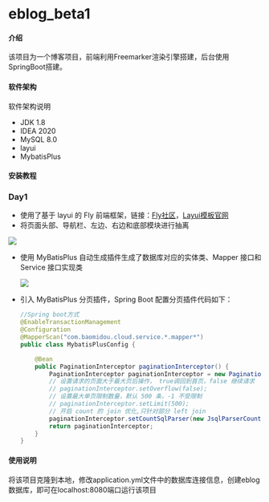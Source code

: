 

# eblog_beta1

#### 介绍
该项目为一个博客项目，前端利用Freemarker渲染引擎搭建，后台使用SpringBoot搭建。

#### 软件架构
软件架构说明
- JDK 1.8
- IDEA 2020
- MySQL 8.0
- layui
- MybatisPlus


#### 安装教程

### Day1
- 使用了基于 layui 的 Fly 前端框架，链接：[Fly社区](https://fly.layui.com/)，[Layui模板官网](https://fly.layui.com/store/)
- 将页面头部、导航栏、左边、右边和底部模块进行抽离

![](C:\Users\sxl\AppData\Roaming\Typora\typora-user-images\image-20200705201434451.png)

- 使用 MyBatisPlus 自动生成插件生成了数据库对应的实体类、Mapper 接口和 Service 接口实现类

  ![](C:\Users\sxl\AppData\Roaming\Typora\typora-user-images\image-20200705201316035.png)

- 引入 MyBatisPlus 分页插件，Spring Boot 配置分页插件代码如下：

  ```java
  //Spring boot方式
  @EnableTransactionManagement
  @Configuration
  @MapperScan("com.baomidou.cloud.service.*.mapper*")
  public class MybatisPlusConfig {
  
      @Bean
      public PaginationInterceptor paginationInterceptor() {
          PaginationInterceptor paginationInterceptor = new PaginationInterceptor();
          // 设置请求的页面大于最大页后操作， true调回到首页，false 继续请求  默认false
          // paginationInterceptor.setOverflow(false);
          // 设置最大单页限制数量，默认 500 条，-1 不受限制
          // paginationInterceptor.setLimit(500);
          // 开启 count 的 join 优化,只针对部分 left join
          paginationInterceptor.setCountSqlParser(new JsqlParserCountOptimize(true));
          return paginationInterceptor;
      }
  }
  ```

  

#### 使用说明

将该项目克隆到本地，修改application.yml文件中的数据库连接信息，创建eblog数据库，即可在localhost:8080端口运行该项目


